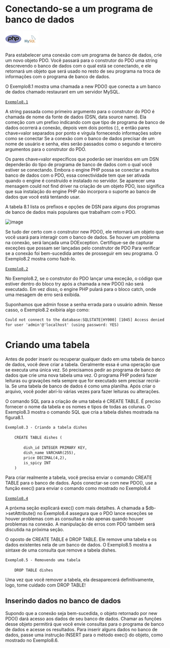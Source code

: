 # Conectando-se a um programa de banco de dados
<code><img height="50" src="https://raw.githubusercontent.com/github/explore/80688e429a7d4ef2fca1e82350fe8e3517d3494d/topics/php/php.png"></code>
<code><img height="50" src="https://raw.githubusercontent.com/github/explore/80688e429a7d4ef2fca1e82350fe8e3517d3494d/topics/mysql/mysql.png"></code>

Para estabelecer uma conexão com um programa de banco de dados, crie um novo objeto PDO. Você passará para o construtor do PDO uma string descrevendo o banco de dados com o qual
está se conectando, e ele retornará um objeto que será usado no resto de seu programa na troca de informações com o programa de banco de dados.

O Exemplo8.1 mostra uma chamada a new PDO() que conecta a um banco de dados chamado restaurant em um servidor MySQL.

<code><a href="https://github.com/joao39780/Revisao_php-2021/blob/master/Banco_de_Dados/Exemplo8.1.php">Exemplo8.1</a></code>

A string passada como primeiro argumento para o construtor do PDO é chamada de nome da fonte de dados (DSN, data source name). Ela começão com um prefixo indicando com que tipo
de programa de banco de dados ocorrerá a conexão, depois vem dois pontos (:), e então pares chave=valor separados por ponto e vírgula fornecendo informações sobre como se conectar
Se a conexão com o banco de dados precisar de um nome de usuário e senha, eles serão passados como o segundo e terceiro argumentos para o construtor do PDO.

Os pares chave=valor específicos que poderão ser inseridos em um DSN dependerão do tipo de programa de banco de dados com o qual você estiver se conectando. Embora o engine PHP
possa se conectar a muitos banco de dados com o PDO, essa conectividade tem que ser ativada quando o engine é construído e instalado no servidor. Se aparecer uma mensagem could
not find driver  na criação de um objeto PDO, isso significa que sua instalação do engine PHP não incorpora o suporte ao banco de dados que você está tentando usar.

A tabela 8.1 lista os prefixos e opções de DSN para alguns dos programas de banco de dados mais populares que trabalham com o PDO.

![image](https://user-images.githubusercontent.com/80215258/137208382-f4e29fe2-3fa8-4d3d-8b5d-5dc2adc36f3f.png)

Se tudo der certo com o construtor new PDO(), ele retornará um objeto que você usará para interagir com o banco de dados. Se houver um problema na conexão, será lançada uma 
DOException. Certifique-se de capturar exceções que possam ser lançadas pelo construtor de PDO Para verificar se a conexão foi bem-sucedida antes de prosseguir em seu programa.
O Exemplo8.2 mostra como fazê-lo.

<code><a href="https://github.com/joao39780/Revisao_php-2021/blob/master/Banco_de_Dados/Exemplo8.2.php">Exemplo8.2</a></code>

No Exemplo8.2, se o construtor do PDO lançar uma exceção, o código que estiver dentro do bloco try após a chamada a new PDO() não será executado. Em vez disso, o engine PHP pulará
para o bloco catch, onde uma mesagem de erro será exibida.

Suponhamos que admin fosse a senha errada para o usuário admin. Nesse casso, o Exemplo8.2 exibiria algo como: 

	Could not connect to the database:SQLSTATE[HY000] [1045] Access denied for user 'admin'@'localhost' (using password: YES)

# Criando uma tabela
Antes de poder inserir ou recuperar qualquer dado em uma tabela de banco de dados, você deve criar a tabela. Geralmente essa é uma operação que se executa uma única vez. Só
precisamos pedir ao programa de banco de dados que crie uma nova tabela uma vez. O programa PHP poderá fazer leituras ou gravações nela sempre que for executado sem precisar
recriá-la. Se uma tabela de banco de dados é como uma planilha. Após criar o arquivo, você poder abrí-lo várias vezes para fazer leituras ou alterações.

O comando SQL para a criação de uma tabela é CREATE TABLE. É preciso fornecer o nome da tabela e os nomes e tipos de todas as colunas. O Exemplo8.3 mostra o comando SQL que cria
a tabela dishes mostrada na figura8.1.

	Exemplo8.3 - Criando a tabela dishes
	
		CREATE TABLE dishes (
			
			dish_id INTEGER PRIMARY KEY,
			dish_name VARCHAR(255),
			price DECIMAL(4,2),
			is_spicy INT
		)
		
Para criar realmente a tabela, você precisa enviar o comando CREATE TABLE para o banco de dados. Após conectar-se com new PDO(), use a função exec() para enviar o comando como
mostrado no Exemplo8.4


<code><a href="https://github.com/joao39780/Revisao_php-2021/blob/master/Banco_de_Dados/Exemplo8.4.php">Exemplo8.4</a></code>

A próxma seção explicará exec() com mais detalhes. A chamada a $db->setAttribute() no Exemplo8.4 assegura que o PDO lance exceções se houver problemas com as consultas e não
apenas quando houver problemas na conexão. A manipulação de erros com PDO também será discutida na próxima seção.

O oposto de CREATE TABLE é DROP TABLE. Ele remove uma tabela e os dados existentes nela de um banco de dados. O Exemplo8.5 mostra a sintaxe de uma consulta que remove a tabela
dishes.

	Exemplo8.5 - Removendo uma tabela
	
		DROP TABLE dishes

Uma vez que você remover a tabela, ela desaparecerá definitivamente, logo, tome cuidado com DROP TABLE!

## Inserindo dados no banco de dados
Supondo que a conexão seja bem-sucedida, o objeto retornado por new PDO() dará acesso aos dados de seu banco de dados. Chamar as funções desse objeto permitirá que você envie
consultas para o programa de banco de dados e acesse os resultados. Para inserir alguns dados no banco de dados, passe uma instrução INSERT para o método exec() do objeto, como
mostrado no Exemplo8.6.
